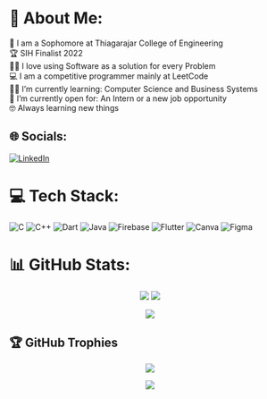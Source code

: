 # 💫 About Me:
🏫 I am a Sophomore at Thiagarajar College of Engineering<br>🏆 SIH Finalist 2022<br>🧑‍💻 I love using Software as a solution for every Problem<br>💻 I am a competitive programmer mainly at LeetCode<br>🧑‍🎓 I’m currently learning: Computer Science and Business Systems<br>🤔 I’m currently open for: An Intern or a new job opportunity<br>🤓 Always learning new things


## 🌐 Socials:
[![LinkedIn](https://img.shields.io/badge/LinkedIn-%230077B5.svg?logo=linkedin&logoColor=white)](https://linkedin.com/in/santhoshkmr) 

# 💻 Tech Stack:
![C](https://img.shields.io/badge/c-%2300599C.svg?style=for-the-badge&logo=c&logoColor=white) ![C++](https://img.shields.io/badge/c++-%2300599C.svg?style=for-the-badge&logo=c%2B%2B&logoColor=white) ![Dart](https://img.shields.io/badge/dart-%230175C2.svg?style=for-the-badge&logo=dart&logoColor=white) ![Java](https://img.shields.io/badge/java-%23ED8B00.svg?style=for-the-badge&logo=java&logoColor=white) ![Firebase](https://img.shields.io/badge/firebase-%23039BE5.svg?style=for-the-badge&logo=firebase) ![Flutter](https://img.shields.io/badge/Flutter-%2302569B.svg?style=for-the-badge&logo=Flutter&logoColor=white) ![Canva](https://img.shields.io/badge/Canva-%2300C4CC.svg?style=for-the-badge&logo=Canva&logoColor=white) 	![Figma](https://img.shields.io/badge/figma-%23F24E1E.svg?style=for-the-badge&logo=figma&logoColor=white)
# 📊 GitHub Stats:
<p align="center">
    <a href="https://github.com/kmrsanthosh"><img src="https://github-readme-stats.vercel.app/api?username=kmrsanthosh&theme=radical&hide_border=false&include_all_commits=false&count_private=false"></a>
  <a href="https://github.com/kmrsanthosh"><img src="https://github-readme-streak-stats.herokuapp.com/?user=kmrsanthosh&theme=radical&hide_border=false"></a>
</p>
<p align="center">
    <a href="https://github.com/kmrsanthosh"><img src="https://github-readme-stats.vercel.app/api/top-langs/?username=kmrsanthosh&theme=radical&hide_border=false&include_all_commits=false&count_private=false&layout=compact"></a>
</p>

## 🏆 GitHub Trophies
<p align="center">
    <a href="https://github.com/kmrsanthosh"><img src="https://github-profile-trophy.vercel.app/?username=kmrsanthosh&theme=radical&no-frame=false&no-bg=false&margin-w=4"></a>
</p>
<p align="center">
    <a href="https://github.com/kmrsanthosh"><img src="https://visitcount.itsvg.in/api?id=kmrsanthosh&icon=0&color=6"></a>
</p>
